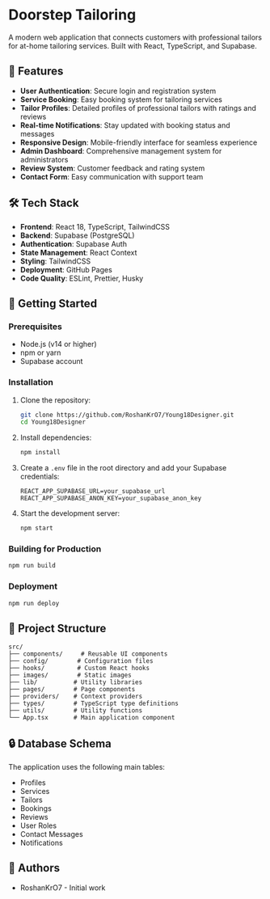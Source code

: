 # Doorstep Tailoring

A modern web application that connects customers with professional tailors for at-home tailoring services. Built with React, TypeScript, and Supabase.

## 🌟 Features

- **User Authentication**: Secure login and registration system
- **Service Booking**: Easy booking system for tailoring services
- **Tailor Profiles**: Detailed profiles of professional tailors with ratings and reviews
- **Real-time Notifications**: Stay updated with booking status and messages
- **Responsive Design**: Mobile-friendly interface for seamless experience
- **Admin Dashboard**: Comprehensive management system for administrators
- **Review System**: Customer feedback and rating system
- **Contact Form**: Easy communication with support team

## 🛠️ Tech Stack

- **Frontend**: React 18, TypeScript, TailwindCSS
- **Backend**: Supabase (PostgreSQL)
- **Authentication**: Supabase Auth
- **State Management**: React Context
- **Styling**: TailwindCSS
- **Deployment**: GitHub Pages
- **Code Quality**: ESLint, Prettier, Husky

## 🚀 Getting Started

### Prerequisites

- Node.js (v14 or higher)
- npm or yarn
- Supabase account

### Installation

1. Clone the repository:
   ```bash
   git clone https://github.com/RoshanKrO7/Young18Designer.git
   cd Young18Designer
   ```

2. Install dependencies:
   ```bash
   npm install
   ```

3. Create a `.env` file in the root directory and add your Supabase credentials:
   ```
   REACT_APP_SUPABASE_URL=your_supabase_url
   REACT_APP_SUPABASE_ANON_KEY=your_supabase_anon_key
   ```

4. Start the development server:
   ```bash
   npm start
   ```

### Building for Production

```bash
npm run build
```

### Deployment

```bash
npm run deploy
```

## 📁 Project Structure

```
src/
├── components/     # Reusable UI components
├── config/        # Configuration files
├── hooks/         # Custom React hooks
├── images/        # Static images
├── lib/          # Utility libraries
├── pages/        # Page components
├── providers/    # Context providers
├── types/        # TypeScript type definitions
├── utils/        # Utility functions
└── App.tsx       # Main application component
```

## 🔒 Database Schema

The application uses the following main tables:
- Profiles
- Services
- Tailors
- Bookings
- Reviews
- User Roles
- Contact Messages
- Notifications


## 👥 Authors

- RoshanKrO7 - Initial work
